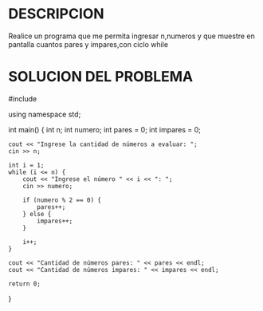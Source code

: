 # DESCRIPCION
Realice un programa que me permita ingresar n,numeros y que muestre en pantalla cuantos pares y impares,con ciclo while
# SOLUCION DEL PROBLEMA
#include <iostream>

using namespace std;

int main() {
    int n;
    int numero;
    int pares = 0;
    int impares = 0;

    cout << "Ingrese la cantidad de números a evaluar: ";
    cin >> n;

    int i = 1;
    while (i <= n) {
        cout << "Ingrese el número " << i << ": ";
        cin >> numero;

        if (numero % 2 == 0) {
            pares++;
        } else {
            impares++;
        }

        i++;
    }

    cout << "Cantidad de números pares: " << pares << endl;
    cout << "Cantidad de números impares: " << impares << endl;

    return 0;
}
